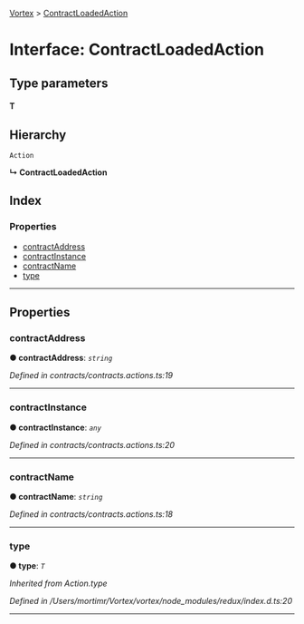 [Vortex](../README.md) > [ContractLoadedAction](../interfaces/contractloadedaction.md)

# Interface: ContractLoadedAction

## Type parameters
#### T 
## Hierarchy

 `Action`

**↳ ContractLoadedAction**

## Index

### Properties

* [contractAddress](contractloadedaction.md#contractaddress)
* [contractInstance](contractloadedaction.md#contractinstance)
* [contractName](contractloadedaction.md#contractname)
* [type](contractloadedaction.md#type)

---

## Properties

<a id="contractaddress"></a>

###  contractAddress

**● contractAddress**: *`string`*

*Defined in contracts/contracts.actions.ts:19*

___
<a id="contractinstance"></a>

###  contractInstance

**● contractInstance**: *`any`*

*Defined in contracts/contracts.actions.ts:20*

___
<a id="contractname"></a>

###  contractName

**● contractName**: *`string`*

*Defined in contracts/contracts.actions.ts:18*

___
<a id="type"></a>

###  type

**● type**: *`T`*

*Inherited from Action.type*

*Defined in /Users/mortimr/Vortex/vortex/node_modules/redux/index.d.ts:20*

___

